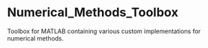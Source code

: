 # Numerical_Methods_Toolbox
Toolbox for MATLAB containing various custom implementations for numerical methods.
